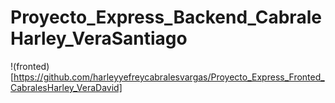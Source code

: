 # Proyecto_Express_Backend_CabraleHarley_VeraSantiago


!(fronted)[https://github.com/harleyyefreycabralesvargas/Proyecto_Express_Fronted_CabralesHarley_VeraDavid]
